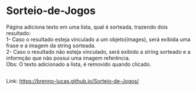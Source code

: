 # Sorteio-de-Jogos
Página adiciona texto em uma lista, qual é sorteada, trazendo dois resultado:<br>
 1- Caso o resultado esteja vinculado a um objeto(images), será exibida uma frase e a imagem da string sorteada.<br>
 2- Caso o resultado não esteja vinculado, será exibido a string sorteado e a informção que não possui uma imagem referência.<br>
Obs: O texto adicionado a lista, é removido quando clicado.

##

Link: https://brenno-lucas.github.io/Sorteio-de-Jogos/
 
